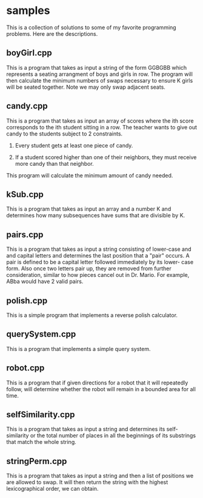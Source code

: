 # samples

This is a collection of solutions to some of my favorite programming problems. Here are the descriptions.

## boyGirl.cpp

This is a program that takes as input a string of the form
GGBGBB which represents a seating arrangment of boys and 
girls in row. The program will then calculate the minimum
numbers of swaps necessary to ensure K girls will be seated
together. Note we may only swap adjacent seats.

## candy.cpp

This is a program that takes as input an array of scores
where the ith score corresponds to the ith student sitting
in a row. The teacher wants to give out candy to the students
subject to 2 constraints.

1) Every student gets at least one piece of candy.

2) If a student scored higher than one of their neighbors,
   they must receive more candy than that neighbor.

This program will calculate the minimum amount of candy needed.

## kSub.cpp

This is a program that takes as input an array and a
number K and determines how many subsequences have
sums that are divisible by K.

## pairs.cpp

This is a program that takes as input a string consisting of lower-case and
and capital letters and determines the last position that a "pair" occurs.
A pair is defined to be a capital letter followed immediately by its lower-
case form. Also once two letters pair up, they are removed from further
consideration, similar to how pieces cancel out in Dr. Mario. For example,
ABba would have 2 valid pairs. 

## polish.cpp

This is a simple program that implements a reverse polish calculator.

## querySystem.cpp

This is a program that implements a simple query system.

## robot.cpp

This is a program that if given directions for a robot
that it will repeatedly follow, will determine whether 
the robot will remain in a bounded area for all time.

## selfSimilarity.cpp

This is a program that takes as input a string and determines its self-similarity
or the total number of places in all the beginnings of its substrings that match
the whole string.

## stringPerm.cpp

This is a program that takes as input a string and then a list of positions
we are allowed to swap. It will then return the string with the highest
lexicographical order, we can obtain.
